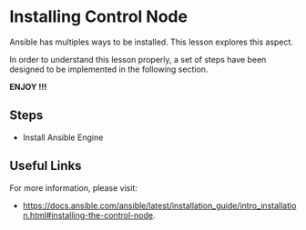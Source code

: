 # Installing Control Node

Ansible has multiples ways to be installed. This lesson explores this aspect.

In order to understand this lesson properly, a set of steps have been designed to be implemented in the following section.

**ENJOY !!!**

## Steps

-   Install Ansible Engine

## Useful Links

For more information, please visit:

-   https://docs.ansible.com/ansible/latest/installation_guide/intro_installation.html#installing-the-control-node.
